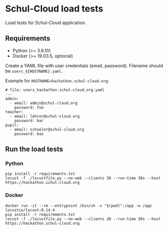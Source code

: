 # Schul-Cloud load tests

Load tests for Schul-Cloud application.

## Requirements

- Python (>= 3.6.10)
- Docker (>= 19.03.5, optional)

Create a YAML file with user credentials (email, password). Filename should be `users_${HOSTNAME}.yaml`.

Example for `HOSTNAME=hackathon.schul-cloud.org`:
```
# file: users_hackathon.schul-cloud.org.yaml
---
admin:
  - email: admin@schul-cloud.org
    password: foo
teacher:
  - email: lehrer@schul-cloud.org
    password: bar
pupil:
  - email: schueler@schul-cloud.org
    password: baz
```

## Run the load tests

### Python

```
pip install -r requirements.txt
locust -f ./locustfile.py --no-web --clients 20 --run-time 30s --host https://hackathon.schul-cloud.org
```

### Docker

```
docker run -it --rm --entrypoint /bin/sh -v "$(pwd)":/app -w /app locustio/locust:0.14.4
pip install -r requirements.txt
locust -f ./locustfile.py --no-web --clients 20 --run-time 30s --host https://hackathon.schul-cloud.org
```
